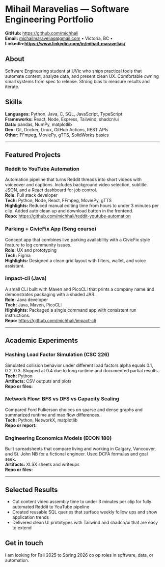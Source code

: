 # Mihail Maravelias — Software Engineering Portfolio

**GitHub:** https://github.com/michhali  
**Email:** <michailmaravelias@gmail.com> • Victoria, BC • **LinkedIn:https://www.linkedin.com/in/mihail-maravelias/** 

## About
Software Engineering student at UVic who ships practical tools that automate content, analyze data, and present clean UX. Comfortable owning small systems from spec to release. Strong bias to measure results and iterate.

## Skills
**Languages:** Python, Java, C, SQL, JavaScript, TypeScript  
**Frameworks:** React, Node, Express, Tailwind, shadcn/ui  
**Data:** pandas, NumPy, matplotlib  
**Dev:** Git, Docker, Linux, GitHub Actions, REST APIs  
**Other:** FFmpeg, MoviePy, gTTS, SolidWorks basics

---

## Featured Projects

### Reddit to YouTube Automation
Automation pipeline that turns Reddit threads into short videos with voiceover and captions. Includes background video selection, subtitle JSON, and a React dashboard for job control.  
**Role:** Full stack developer  
**Tech:** Python, Node, React, FFmpeg, MoviePy, gTTS  
**Highlights:** Reduced manual editing time from hours to under 3 minutes per clip. Added auto clean up and download button in the frontend.  
**Repo:** https://github.com/michhali/reddit-youtube-automation

### Parking + CivicFix App (Seng course)
Concept app that combines live parking availability with a CivicFix style feature to log community issues.  
**Role:** UX and prototyping  
**Tech:** Figma  
**Highlights:** Designed a clean grid layout with filters, wallet, and voice assistant.  

### impact-cli (Java)
A small CLI built with Maven and PicoCLI that prints a company name and demonstrates packaging with a shaded JAR.  
**Role:** Java developer  
**Tech:** Java, Maven, PicoCLI  
**Highlights:** Packaged a single command app with consistent run instructions.  
**Repo:** https://github.com/michhali/impact-cli

---

## Academic Experiments

### Hashing Load Factor Simulation (CSC 226)
Simulated collision behavior under different load factors alpha equals 0.1, 0.2, 0.3. Stopped at 0.4 due to long runtime and documented partial results.  
**Tech:** Python  
**Artifacts:** CSV outputs and plots  
**Repo or files:** <add link>

### Network Flow: BFS vs DFS vs Capacity Scaling
Compared Ford Fulkerson choices on sparse and dense graphs and summarized runtime and max flow differences.  
**Tech:** Python, NetworkX, matplotlib  
**Repo or report:** <add link>

### Engineering Economics Models (ECON 180)
Built spreadsheets that compare living and working in Calgary, Vancouver, and St. John NB for a fictional engineer. Used DCFA formulas and goal seek.  
**Artifacts:** XLSX sheets and writeups  
**Repo or files:** <add link>

---

## Selected Results
- Cut content video assembly time to under 3 minutes per clip for fully automated Reddit to YouTube pipeline
- Created reusable SQL queries that surface weekly follow ups and show application trends
- Delivered clean UI prototypes with Tailwind and shadcn/ui that are easy to extend

## Get in touch
I am looking for Fall 2025 to Spring 2026 co op roles in software, data, or automation.  
